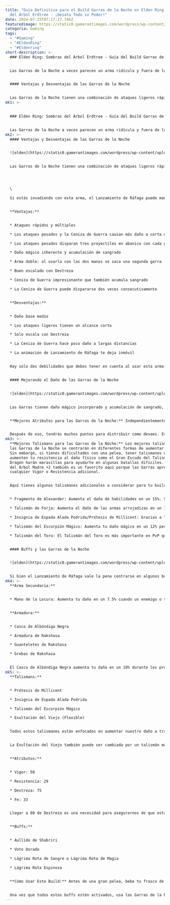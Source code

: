 ```yaml
---
title: "Guía Definitiva para el Build Garras de la Noche en Elden Ring: Sombras
  del Árbol Erdtree - ¡Desata Todo su Poder!"
date: 2024-07-25T07:17:17.746Z
featuredimage: https://static0.gamerantimages.com/wordpress/wp-content/uploads/2024/07/claws-of-night-best-builds-in-elden-ring.jpg?q=49&fit=crop&w=1100&h=618&dpr=2
categoria: Gaming
tags:
  - "#Gaming"
  - "#EldenRing"
  - "#Eldenring"
short-description: >-
  ### Elden Ring: Sombras del Árbol Erdtree - Guía del Build Garras de la Noche


  Las Garras de la Noche a veces parecen un arma ridícula y fuera de lugar en Elden Ring: Sombras del Árbol Erdtree. Se ven como garras y ciertamente pueden usarse para desgarrar enemigos a tu antojo. Pero una vez que usas tu Ceniza de Guerra, de repente te encuentras empuñando dos escopetas en un mundo donde tus oponentes solo están armados con una espada.


  #### Ventajas y Desventajas de las Garras de la Noche


  Las Garras de la Noche tienen una combinación de ataques ligeros rápidos, ataques pesados que golpean múltiples veces y que también disparan tres proyectiles, y una única Ceniza de Guerra que lanza una ráfaga de pro
mk1: >-
  

  ### Elden Ring: Sombras del Árbol Erdtree - Guía del Build Garras de la Noche


  Las Garras de la Noche a veces parecen un arma ridícula y fuera de lugar en Elden Ring: Sombras del Árbol Erdtree. Se ven como garras y ciertamente pueden usarse para desgarrar enemigos a tu antojo. Pero una vez que usas tu Ceniza de Guerra, de repente te encuentras empuñando dos escopetas en un mundo donde tus oponentes solo están armados con una espada.
mk2: >-
  #### Ventajas y Desventajas de las Garras de la Noche


  ![elden](https://static0.gamerantimages.com/wordpress/wp-content/uploads/2024/06/elden-ring-shadow-of-the-erdtree-claws-of-night-in-game-description.jpg?q=70&fit=crop&w=1500&dpr=1 "elden")


  Las Garras de la Noche tienen una combinación de ataques ligeros rápidos, ataques pesados que golpean múltiples veces y que también disparan tres proyectiles, y una única Ceniza de Guerra que lanza una ráfaga de proyectiles desde cada garra. Como resultado, estas garras son un arma poderosa de corto alcance que puede destrozar las barras de vida de los oponentes tanto en PvE como en PvP. Enemigos que huyen de tu embestida, o grandes grupos hostiles son todos objetivos perfectos para el Lanzamiento de Ráfaga en cualquier rango.




  \

  Si estás invadiendo con esta arma, el Lanzamiento de Ráfaga puede manejar fácilmente tres Sinluz enemigos si los obligas a agruparse. Pasillos u otras formas de geometría natural deben usarse para ayudar a agrupar a tus objetivos en un grupo compacto para hacer que el Lanzamiento de Ráfaga sea más efectivo.


  **Ventajas:**


  * Ataques rápidos y múltiples

  * Los ataques pesados y la Ceniza de Guerra causan más daño a corta distancia

  * Los ataques pesados disparan tres proyectiles en abanico con cada golpe

  * Daño mágico inherente y acumulación de sangrado

  * Arma doble: al usarla con las dos manos se saca una segunda garra

  * Buen escalado con Destreza

  * Ceniza de Guerra impresionante que también acumula sangrado

  * La Ceniza de Guerra puede dispararse dos veces consecutivamente


  **Desventajas:**


  * Daño base medio

  * Los ataques ligeros tienen un alcance corto

  * Solo escala con Destreza

  * La Ceniza de Guerra hace poco daño a largas distancias

  * La animación de Lanzamiento de Ráfaga te deja inmóvil


  Hay solo dos debilidades que debes tener en cuenta al usar esta arma: el corto alcance de sus ataques ligeros y su daño base mediocre. Dado que los ataques pesados de las Garras disparan proyectiles, asegúrate de estar atento a las oportunidades en las que el proyectil del ataque pesado pueda usarse para compensar el corto alcance del ataque ligero.


  #### Mejorando el Daño de las Garras de la Noche


  ![elden](https://static0.gamerantimages.com/wordpress/wp-content/uploads/2024/07/scattershot-throw-from-the-claws-of-night-used-in-elden-ring.jpg?q=70&fit=crop&w=1500&dpr=1 "elden")


  Las Garras tienen daño mágico incorporado y acumulación de sangrado, lo que proporciona dos vías diferentes para aumentar tu daño. Puedes usar herramientas habituales para aumentar el daño basado en sangrado, como la Máscara Blanca y el talismán Exultación del Señor de la Sangre, o puedes aumentar tu daño mágico con elementos como la Lágrima Rota de Magia y el Talismán del Escorpión Mágico.


  **Mejores Atributos para las Garras de la Noche:** Independientemente de tu estrategia exacta con las Garras de la Noche, querrás alcanzar el punto de suavizado para el escalado de daño por Destreza de esta arma. Esto significa llegar a 80 puntos de Destreza para maximizar tu daño. Desde allí, aumentar tu Resistencia a alrededor de 30 te permite balancear continuamente las garras o disparar repetidamente tu Ceniza de Guerra sin preocuparte demasiado por tu barra de Resistencia.


  Después de eso, tendrás muchos puntos para distribuir como desees. Es altamente recomendable llegar a 50-60 de Vigor, ya que necesitarás estar cerca de tus objetivos y más HP te dará más margen de maniobra para los errores. Los puntos pueden ponerse en Fe o Arcano dependiendo de si necesitas un buff específico para ayudar aún más tu daño, o si quieres inclinarte más hacia el daño de sangrado.
mk3: >-
  **Mejores Talismans para las Garras de la Noche:** Los mejores talismanes para
  las Garras de la Noche se centrarán en diferentes formas de aumentar su daño.
  Sin embargo, si tienes dificultades con una pelea, tener talismanes que
  aumenten tu resistencia al daño físico como el Gran Escudo del Talismán del
  Dragón harán maravillas para ayudarte en algunas batallas difíciles. El Favor
  del Árbol Madre +2 también es un favorito aquí porque las Garras apreciarán
  cualquier Vigor o Resistencia adicional.


  Aquí tienes algunos talismanes adicionales a considerar para tu build:


  * Fragmento de Alexander: Aumenta el daño de habilidades en un 15%. Si buscas un buff directo al daño del Lanzamiento de Ráfaga, este es uno de los mejores talismanes a llevar.

  * Talismán de Forja: Aumenta el daño de las armas arrojadizas en un 10%. Este buff se aplica al daño del Lanzamiento de Ráfaga y los proyectiles lanzados por tus ataques pesados, haciendo de este talismán perfecto para un buff de daño casi plano del 10%.

  * Insignia de Espada Alada Podrida/Prótesis de Millicent: Gracias a la velocidad de sus ataques y la cantidad de proyectiles disparados por las Garras de la Noche, es muy fácil activar la Insignia de Espada Alada Podrida y la Prótesis de Millicent. Estos dos talismanes son fácilmente los mejores talismanes para usar si buscas un aumento de daño plano porque aumenta completamente tu daño si golpeas con los tres proyectiles de tus ataques pesados, tres proyectiles del Lanzamiento de Ráfaga, o ataques ligeros consecutivos.

  * Talismán del Escorpión Mágico: Aumenta tu daño mágico en un 12% pero recibirás un 10% más de daño físico. Este es generalmente un intercambio que vale la pena porque, en lo que respecta a las Garras de la Noche, esto es un aumento de daño del 12% para la parte mágica de todos tus ataques.

  * Talismán del Toro: El Talismán del Toro es más importante en PvP que en PvE, pero la lógica es que el Lanzamiento de Ráfaga tiene un pequeño inicio, te deja inmóvil antes de que puedas disparar el tiro y requiere que estés cerca de tu objetivo para maximizar tu daño. Todos estos factores hacen que sea probable que algunos enemigos te saquen del Lanzamiento de Ráfaga antes de que puedas lanzarlo. En esos casos, una mayor estabilidad es importante ya que te permite resistir el ataque y luego lanzar inmediatamente el Lanzamiento de Ráfaga.


  #### Buffs y las Garras de la Noche


  ![elden](https://static0.gamerantimages.com/wordpress/wp-content/uploads/2024/07/madness-build-with-claws-of-night.jpg?q=70&fit=crop&w=1500&dpr=1 "elden")


  Si bien el Lanzamiento de Ráfaga vale la pena centrarse en algunos builds, hay otra estrategia de build que se centra en aumentar el daño de los ataques ligeros hasta que puedas destrozar a cada jefe en el juego. Este es un build más específico que fue creado por CasualGG, y acumula buffs de ataque a través de efectos de Locura y buffs relacionados con la Locura.
mk4: >-
  **Arma Secundaria:**


  * Mano de la Locura: Aumenta tu daño en un 7.5% cuando un enemigo o tú sufren de locura. Para este build, usaremos el Aullido de Shabriri para buffear y activar la locura en nosotros mismos.


  **Armadura:**


  * Casco de Albóndiga Negra

  * Armadura de Rakshasa

  * Guanteletes de Rakshasa

  * Grebas de Rakshasa


  El Casco de Albóndiga Negra aumenta tu daño en un 10% durante los próximos 60 segundos. Cada pieza de la armadura de Rakshasa aumenta tu daño en un 2%. Dado que llevamos tres piezas, nuestro daño se incrementa en un 6% adicional.
mk5: >-
  **Talismans:**


  * Prótesis de Millicent

  * Insignia de Espada Alada Podrida

  * Talismán del Escorpión Mágico

  * Exultación del Viejo (Flexible)


  Todos estos talismanes están enfocados en aumentar nuestro daño a través de ataques repetidos. Mientras que el Lanzamiento de Ráfaga se beneficia de estos buffs, contra objetivos más grandes te servirá mejor usar ataques ligeros en lugar de tu Ceniza de Guerra.


  La Exultación del Viejo también puede ser cambiada por un talismán más defensivo si necesitas más durabilidad en una pelea.


  **Atributos:**


  * Vigor: 50

  * Resistencia: 29

  * Destreza: 75

  * Fe: 33


  Llegar a 80 de Destreza es una necesidad para asegurarnos de que estamos obteniendo tanto daño como sea posible de las Garras. Dado que la Prótesis de Millicent también añade 5 de Destreza, solo necesitas 75 de Destreza para alcanzar el punto de suavizado. 33 de Fe se usa aquí para lanzar el Aullido de Shabriri y activar todos nuestros buffs.


  **Buffs:**


  * Aullido de Shabriri

  * Voto Dorado

  * Lágrima Rota de Sangre o Lágrima Rota de Magia

  * Lágrima Rota Espinosa


  **Cómo Usar Este Build:** Antes de una gran pelea, bebe tu frasco de Physick y usa el Aullido de Shabriri hasta que actives la locura en ti mismo, activando tus buffs de la Mano de la Locura y el casco de Albóndiga Negra. Ten en cuenta que el Aullido de Shabriri te buffeará durante 40 segundos y la Albóndiga Negra buffeará tu daño durante 60 segundos.


  Una vez que todos estos buffs estén activados, usa las Garras de la Noche con ambas manos y usa tus ataques ligeros siempre que tengas una apertura. Con tanto la Prótesis de Millicent como la Insignia de Espada Alada Podrida equipadas, tu ráfaga de ataques ligeros arrancará fácilmente trozos de la vida de cualquier enemigo.
---
```

